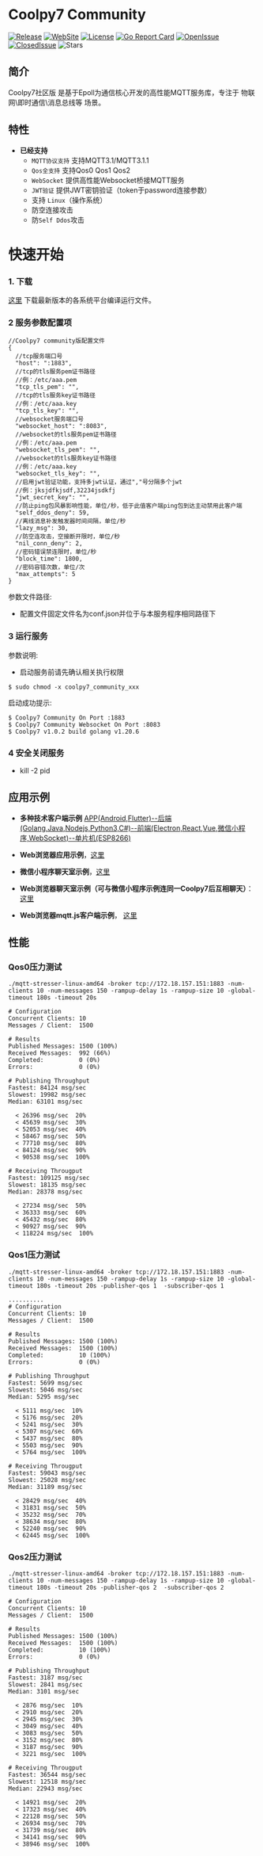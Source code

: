 # Coolpy7 Community

[![Release](https://img.shields.io/github/v/release/Coolpy7/Coolpy7_Community)](https://github.com/Coolpy7/Coolpy7_Community/releases)
[![WebSite](https://img.shields.io/website?up_message=Coolpy7&url=http%3A%2F%2Fwww.coolpy.net%2F)](http://www.coolpy.net/)
[![License](https://img.shields.io/github/license/Coolpy7/Coolpy7_Community)](https://github.com/Coolpy7/Coolpy7_Community/blob/main/LICENSE)
[![Go Report Card](https://goreportcard.com/badge/github.com/Coolpy7/Coolpy7_Community)](https://goreportcard.com/report/github.com/Coolpy7/Coolpy7_Community)
[![OpenIssue](https://img.shields.io/github/issues/Coolpy7/Coolpy7_Community)](https://github.com/Coolpy7/Coolpy7_Community/issues)
[![ClosedIssue](https://img.shields.io/github/issues-closed/Coolpy7/Coolpy7_Community)](https://github.com/Coolpy7/Coolpy7_Community/issues?q=is%3Aissue+is%3Aclosed)
![Stars](https://img.shields.io/github/stars/Coolpy7/Coolpy7_Community)

## 简介

Coolpy7社区版 是基于Epoll为通信核心开发的高性能MQTT服务库，专注于 物联网\即时通信\消息总线等 场景。

## 特性

* **已经支持** 
    - `MQTT协议支持` 支持MQTT3.1/MQTT3.1.1
    - `Qos全支持` 支持Qos0 Qos1 Qos2
    - `WebSocket` 提供高性能Websocket桥接MQTT服务
    - `JWT验证` 提供JWT密钥验证（token于password连接参数）
    - 支持 `Linux`（操作系统）
    - 防空连接攻击
    - 防`Self Ddos`攻击

# 快速开始

### 1. 下载

[这里](https://github.com/Coolpy7/Coolpy7_Community/releases) 下载最新版本的各系统平台编译运行文件。

### 2 服务参数配置项

```
//Coolpy7 community版配置文件
{
  //tcp服务端口号
  "host": ":1883",
  //tcp的tls服务pem证书路径
  //例：/etc/aaa.pem
  "tcp_tls_pem": "",
  //tcp的tls服务key证书路径
  //例：/etc/aaa.key
  "tcp_tls_key": "",
  //websocket服务端口号
  "websocket_host": ":8083",
  //websocket的tls服务pem证书路径
  //例：/etc/aaa.pem
  "websocket_tls_pem": "",
  //websocket的tls服务key证书路径
  //例：/etc/aaa.key
  "websocket_tls_key": "",
  //启用jwt验证功能，支持多jwt认证，通过","号分隔多个jwt
  //例：jksjdfkjsdf,32234jsdkfj
  "jwt_secret_key": "",
  //防止ping包风暴影响性能，单位/秒，低于此值客户端ping包到达主动禁用此客户端
  "self_ddos_deny": 59,
  //离线消息补发触发器时间间隔，单位/秒
  "lazy_msg": 30,
  //防空连攻击，空接断开限时，单位/秒
  "nil_conn_deny": 2,
  //密码错误禁连限时，单位/秒
  "block_time": 1800,
  //密码容错次数，单位/次
  "max_attempts": 5
}
```

参数文件路径:

* 配置文件固定文件名为conf.json并位于与本服务程序相同路径下

### 3 运行服务

参数说明:
* 启动服务前请先确认相关执行权限

```
$ sudo chmod -x coolpy7_community_xxx
```

启动成功提示:

```
$ Coolpy7 Community On Port :1883
$ Coolpy7 Community Websocket On Port :8083
$ Coolpy7 v1.0.2 build golang v1.20.6
```

### 4 安全关闭服务

* kill -2 pid

## 应用示例

* **多种技术客户端示例** [APP(Android,Flutter)--后端(Golang,Java,Nodejs,Python3,C#)--前端(Electron,React,Vue,微信小程序,WebSocket)--单片机(ESP8266)](https://github.com/Coolpy7/mqtt-client-examples)

- **Web浏览器应用示例**，[这里](https://github.com/Coolpy7/mqtt_web_browser_client)

- **微信小程序聊天室示例**，[这里](https://github.com/Coolpy7/wxsmallapp)

- **Web浏览器聊天室示例（可与微信小程序示例连同一Coolpy7后互相聊天）**：[这里](https://github.com/Coolpy7/Cp7Chat)

- **Web浏览器mqtt.js客户端示例**， [这里](https://github.com/Coolpy7/mqttjs_browser_client_demo)

## 性能

### Qos0压力测试
```
./mqtt-stresser-linux-amd64 -broker tcp://172.18.157.151:1883 -num-clients 10 -num-messages 150 -rampup-delay 1s -rampup-size 10 -global-timeout 180s -timeout 20s
```
```
# Configuration
Concurrent Clients: 10
Messages / Client:  1500

# Results
Published Messages: 1500 (100%)
Received Messages:  992 (66%)
Completed:          0 (0%)
Errors:             0 (0%)

# Publishing Throughput
Fastest: 84124 msg/sec
Slowest: 19982 msg/sec
Median: 63101 msg/sec

  < 26396 msg/sec  20%
  < 45639 msg/sec  30%
  < 52053 msg/sec  40%
  < 58467 msg/sec  50%
  < 77710 msg/sec  80%
  < 84124 msg/sec  90%
  < 90538 msg/sec  100%

# Receiving Througput
Fastest: 109125 msg/sec
Slowest: 18135 msg/sec
Median: 28378 msg/sec

  < 27234 msg/sec  50%
  < 36333 msg/sec  60%
  < 45432 msg/sec  80%
  < 90927 msg/sec  90%
  < 118224 msg/sec  100%
```

### Qos1压力测试
```
./mqtt-stresser-linux-amd64 -broker tcp://172.18.157.151:1883 -num-clients 10 -num-messages 150 -rampup-delay 1s -rampup-size 10 -global-timeout 180s -timeout 20s -publisher-qos 1  -subscriber-qos 1
```
```
..........
# Configuration
Concurrent Clients: 10
Messages / Client:  1500

# Results
Published Messages: 1500 (100%)
Received Messages:  1500 (100%)
Completed:          10 (100%)
Errors:             0 (0%)

# Publishing Throughput
Fastest: 5699 msg/sec
Slowest: 5046 msg/sec
Median: 5295 msg/sec

  < 5111 msg/sec  10%
  < 5176 msg/sec  20%
  < 5241 msg/sec  30%
  < 5307 msg/sec  60%
  < 5437 msg/sec  80%
  < 5503 msg/sec  90%
  < 5764 msg/sec  100%

# Receiving Througput
Fastest: 59043 msg/sec
Slowest: 25028 msg/sec
Median: 31189 msg/sec

  < 28429 msg/sec  40%
  < 31831 msg/sec  50%
  < 35232 msg/sec  70%
  < 38634 msg/sec  80%
  < 52240 msg/sec  90%
  < 62445 msg/sec  100%
```

### Qos2压力测试
```
./mqtt-stresser-linux-amd64 -broker tcp://172.18.157.151:1883 -num-clients 10 -num-messages 150 -rampup-delay 1s -rampup-size 10 -global-timeout 180s -timeout 20s -publisher-qos 2  -subscriber-qos 2
```
```
# Configuration
Concurrent Clients: 10
Messages / Client:  1500

# Results
Published Messages: 1500 (100%)
Received Messages:  1500 (100%)
Completed:          10 (100%)
Errors:             0 (0%)

# Publishing Throughput
Fastest: 3187 msg/sec
Slowest: 2841 msg/sec
Median: 3101 msg/sec

  < 2876 msg/sec  10%
  < 2910 msg/sec  20%
  < 2945 msg/sec  30%
  < 3049 msg/sec  40%
  < 3083 msg/sec  50%
  < 3152 msg/sec  80%
  < 3187 msg/sec  90%
  < 3221 msg/sec  100%

# Receiving Througput
Fastest: 36544 msg/sec
Slowest: 12518 msg/sec
Median: 22943 msg/sec

  < 14921 msg/sec  20%
  < 17323 msg/sec  40%
  < 22128 msg/sec  50%
  < 26934 msg/sec  70%
  < 31739 msg/sec  80%
  < 34141 msg/sec  90%
  < 38946 msg/sec  100%
```
